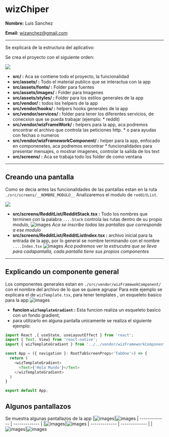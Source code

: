 # wizChiper
**Nombre:** Luis Sanchez

**Email:** wizanchez@gmail.com

----
Se explicará de la estructura del aplicativo:


Se crea el proyecto con el siguiente orden:

![](https://wizanchez.com/static/chiper/cap1.png)
* **src/ :** Aca se contiene todo el proyecto, la funcionalidad
* **src/assets/ :** Todo el material publico que se interactua con la app
* **src/assets/fonts/ :** Folder para fuentes
* **src/assets/images/ :** Folder para Imagenes
* **src/assets/styles/ :** Folder para los estilos generales de la app
* **src/vendor/ :** todos los helpers de la app
* **src/vendor/hooks/ :** helpers hooks generales de la app
* **src/vendor/services/ :** folder para tener los diferentes servicios, de conecxion que se pueda trabajar (ejemplo: * reddit)
* **src/vendor/wizFrameWork/ :** helpers para la app, aca podremos encontrar el archivo que controla las peticiones http. * o para ayudas con fechas o numeros
* **src/vendor/wizFrameworkComponent/ :** helper para la app, enfocado en componenetes, aca podremos encontrar * funcionalidades para presentar mensajes, o mostrar imagenes, controlar la salida de los text
* **src/screens/ :** Aca se trabaja todo los folder de como ventana
----

## Creando una pantalla
Como se decia antes las funcionalidades de las pantallas estan en la ruta ```./src/screens/__NOMBRE_MODULO__```
Analizaremos el modulo de ```redditList```.

![](https://wizanchez.com/static/chiper/cap2.png)
* **src/screens/RedditList/RedditStack.tsx :** Todo los nombres que terminen con la palabra ```....Stack``` controla las rutas dentro de su propio modulo,
![images](https://wizanchez.com/static/chiper/cap3.png)
_Aca se inscribe todas  las pantallas que corresponde a ese modulo_
* **src/screens/RedditList/RedditListIndex.tsx :** archivo inicial para la entrada de la app, por lo general se nombre terminando con el nombre ```....Index.tsx```
![images](https://wizanchez.com/static/chiper/cap4.png)
_Aca podremos ver la estrucutra que se lleva para cadapantalla, cada pantalla tiene sus propios componentes_

----

## Explicando un componente general
Los componentes generales estan en ```./src/vendor/wizFramewokComponent/``` con el nombre del archivo de lo que se quiere agrupar
Para este ejemplo se explicara el de ```wizTemplate.tsx```, para tener templates , un esqueleto basico para la app
![images](https://wizanchez.com/static/chiper/cap5.png)
* **funcion ```wizTemplateGradient``` :** Esta funcion realiza un esqueleto basico con un fondo gradient,
* para utilizarlo en alguna pantalla unicamente se realiza el siguiente ejemplo:
```javascript
import React ,{ useState, useLayoutEffect } from 'react';
import { Text, View} from 'react-native';
import { wizTemplateGradient } from '../../vendor/wizFrameworkComponent/index';

const App = ({ navigation }: RootTabScreenProps<'TabOne'>) => {
  return (
    <wizTemplateGradient>
      <Text>{'Hola Mundo'}</Text>
    </wizTemplateGradient>
  )
}

export default App;
```

## Algunos pantallazos

Se muestra algunas pantallazos de la app
|![images](https://wizanchez.com/static/chiper/img1.PNG)|![images](https://wizanchez.com/static/chiper/img2.PNG)
| ------------- | ------------- |
|![images](https://wizanchez.com/static/chiper/img3.PNG)|![images](https://wizanchez.com/static/chiper/img4.PNG)
| ------------- | ------------- |
|![images](https://wizanchez.com/static/chiper/img5.PNG)|![images](https://wizanchez.com/static/chiper/img6.jpeg)
